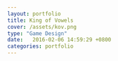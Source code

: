 ```yaml
---
layout: portfolio
title: King of Vowels
cover: /assets/kov.png
type: "Game Design"
date:   2016-02-06 14:59:29 +0800
categories: portfolio
---
```


